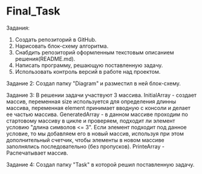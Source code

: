# Final_Task
Задания:
1. Создать репозиторий в GitHub.
2. Нарисовать блок-схему алгоритма.
3. Снабдить репозиторий оформленным текстовым описанием решения(README.md).
4. Написать программу, решающую поставленную задачу.
5. Использовать контроль версий в работе над проектом.

Задание 2:
Создал папку "Diagram" и разместил в ней блок-схему.

Задание 3:
В решении задачи участвуют 3 массива.
InitialArray - создает массив, переменная size используется для определения длинны массива, переменная element принимает вводную с консоли и делает ее частью массива.
GeneratedArray - в данном массиве проходим по стартовому массиву в цикле и проверяем, подходит ли элемент условию "длина символов <= 3". Если элемент подходит под данное условие, то мы добавляем его в новый массив, используя при этом дополнительный счетчик, чтобы элементы в новом массиве заполнялись последовательно (без пропусков).
PrinteArray - Распечатывает массив.

Задание 4:
Создал папку "Task" в которой решил поставленную задачу. 
